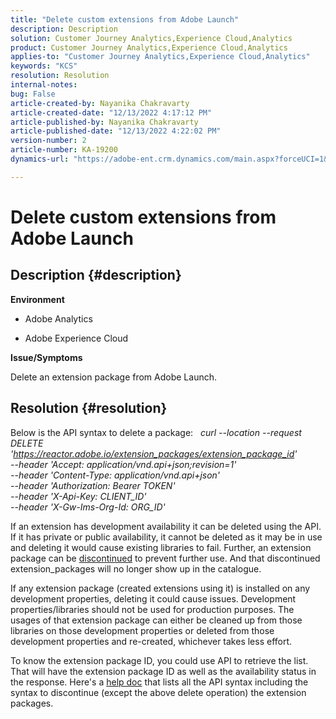 ```yaml
---
title: "Delete custom extensions from Adobe Launch"
description: Description
solution: Customer Journey Analytics,Experience Cloud,Analytics
product: Customer Journey Analytics,Experience Cloud,Analytics
applies-to: "Customer Journey Analytics,Experience Cloud,Analytics"
keywords: "KCS"
resolution: Resolution
internal-notes: 
bug: False
article-created-by: Nayanika Chakravarty
article-created-date: "12/13/2022 4:17:12 PM"
article-published-by: Nayanika Chakravarty
article-published-date: "12/13/2022 4:22:02 PM"
version-number: 2
article-number: KA-19200
dynamics-url: "https://adobe-ent.crm.dynamics.com/main.aspx?forceUCI=1&pagetype=entityrecord&etn=knowledgearticle&id=19cfd893-017b-ed11-81ac-6045bd006a22"

---
```

# Delete custom extensions from Adobe Launch

## Description {#description}


<b>Environment</b>

- Adobe Analytics

- Adobe Experience Cloud

<b>Issue/Symptoms</b>

Delete an extension package from Adobe Launch.


## Resolution {#resolution}


Below is the API syntax to delete a package:
 
*curl --location --request DELETE 'https://reactor.adobe.io/extension_packages/extension_package_id' \
--header 'Accept: application/vnd.api+json;revision=1' \
--header 'Content-Type: application/vnd.api+json' \
--header 'Authorization: Bearer TOKEN' \
--header 'X-Api-Key: CLIENT_ID' \
--header 'X-Gw-Ims-Org-Id: ORG_ID'*

If an extension has development availability it can be deleted using the API. If it has private or public availability, it cannot be deleted as it may be in use and deleting it would cause existing libraries to fail. Further, an extension package can be [discontinued](https://experienceleague.adobe.com/docs/experience-platform/tags/api/endpoints/extension-packages.html?lang=en#discontinue) to prevent further use. And that discontinued extension_packages will no longer show up in the catalogue.

If any extension package (created extensions using it) is installed on any development properties, deleting it could cause issues. Development properties/libraries should not be used for production purposes. The usages of that extension package can either be cleaned up from those libraries on those development properties or deleted from those development properties and re-created, whichever takes less effort.

To know the extension package ID, you could use API to retrieve the list. That will have the extension package ID as well as the availability status in the response. Here's a [help doc](https://experienceleague.adobe.com/docs/experience-platform/tags/api/endpoints/extension-packages.html?lang=en#list) that lists all the API syntax including the syntax to discontinue (except the above delete operation) the extension packages.
